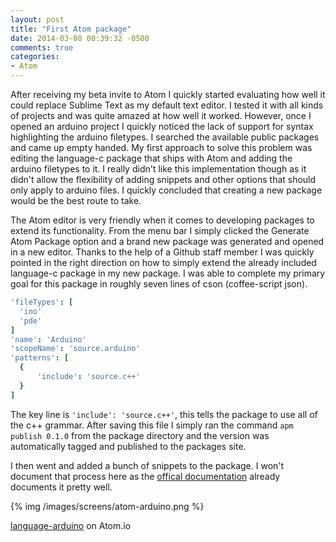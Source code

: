 ```yaml
---
layout: post
title: "First Atom package"
date: 2014-03-08 00:39:32 -0500
comments: true
categories:
- Atom
---
```


After receiving my beta invite to Atom I quickly started evaluating how well it
could replace Sublime Text as my default text editor. I tested it with all
kinds of projects and was quite amazed at how well it worked. However, once I
opened an arduino project I quickly noticed the lack of support for syntax
highlighting the arduino filetypes. I searched the available public packages
and came up empty handed. My first approach to solve this problem was editing
the language-c package that ships with Atom and adding the arduino filetypes to
it. I really didn't like this implementation though as it didn't allow the
flexibility of adding snippets and other options that should only apply to
arduino files. I quickly concluded that creating a new package would be the
best route to take.

<!-- more -->

The Atom editor is very friendly when it comes to developing packages to extend
its functionality. From the menu bar I simply clicked the Generate Atom Package
option and a brand new package was generated and opened in a new editor. Thanks
to the help of a Github staff member I was quickly pointed in the right
direction on how to simply extend the already included language-c package in my
new package. I was able to complete my primary goal for this package in roughly
seven lines of cson (coffee-script json).

``` coffeescript grammars/arduino.cson
'fileTypes': [
  'ino'
  'pde'
]
'name': 'Arduino'
'scopeName': 'source.arduino'
'patterns': [
  {
      'include': 'source.c++'
  }
]
```

The key line is `'include': 'source.c++'`, this tells the package to use all of
the c++ grammar. After saving this file I simply ran the command
`apm publish 0.1.0` from the package directory and the version was automatically
tagged and published to the packages site.

I then went and added a bunch of snippets to the package. I won't document that
process here as the
[offical documentation](https://atom.io/docs/v0.64.0/creating-a-package#snippets)
already documents it pretty well.

{% img /images/screens/atom-arduino.png %}


[language-arduino](https://atom.io/packages/language-arduino) on Atom.io
